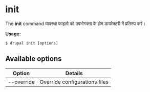 # init
The **init** command व्यवस्था फाइलो को उपभोगक्ता के होम डायरेक्टरी में प्रतिरुप करें।

**Usage:**
```
$ drupal init [options] 
```

## Available options
Option | Details
-------|-------------
--override | Override configurations files
